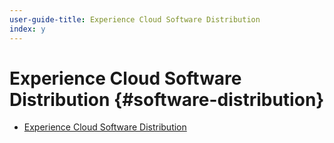 ```yaml
---
user-guide-title: Experience Cloud Software Distribution
index: y
---
```


# Experience Cloud Software Distribution {#software-distribution}

+ [Experience Cloud Software Distribution](home.md)
